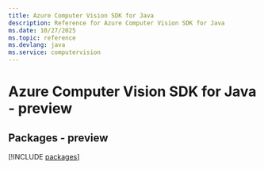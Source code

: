 ```yaml
---
title: Azure Computer Vision SDK for Java
description: Reference for Azure Computer Vision SDK for Java
ms.date: 10/27/2025
ms.topic: reference
ms.devlang: java
ms.service: computervision
---
```

# Azure Computer Vision SDK for Java - preview
## Packages - preview
[!INCLUDE [packages](computer-vision-index.md)]
